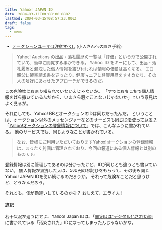 ```yaml
---
title: Yahoo! JAPAN ID
date: 2004-03-11T00:00:00.000Z
lastmod: 2004-03-15T08:57:23.000Z
draft: false
tags:
  - memo
---
```


* [オークションユーザは注意すべし](http://www2.u-netsurf.ne.jp/~alt/mt/archives/20040301_1600.html) (小人さんへの置き手紙)

> Yahoo! Auctions の出品・落札履歴の一覧は「評価」という形で公開されていて、簡単に閲覧する事ができる。 Yahoo! ID をキーにして、出品・落札履歴と漏洩した個人情報を結び付ければ情報の価値は高くなる。 エロ親父に架空請求書を送ったり、健康マニアに健康用品をすすめたり、その人の嗜好にあわせたアプローチができるのだ。

この危険性はあまり知られていないんじゃないか。 「すでにあちこちで個人情報をばら撒いているんだから、いまさら騒ぐことないじゃないか」という意見はよく見るが。

それにしても、Yahoo! BBとオークションのIDは同じだったんだ。 ということは、オークション以外のメッセンジャーなどのサービスも[同じIDを使っている？](http://yidpromo.yahoo.co.jp/) 「[Yahoo!オークションの登録情報について](http://auctions.yahoo.co.jp/phtml/auc/jp/notice/20040301.html)」では、こんなふうに書かれている。 他のサービスでも、同じようなことが書かれている。

> なお、皆様にご利用いただいておりますYahoo!オークションの登録情報は、まったく別個に管理されており、今回の報道にある個人情報とは別のものです。

登録情報は別に管理してあるのは分かったけど、IDが同じとも違うとも書いていない。 個人情報が漏洩した人は、500円のお詫びをもらって、その後も同じYahoo! JAPAN IDを使い続けるのだろうか。 それって危険なことだと思うけど、どうなんだろう。

それとも、僕が勘違いしているのかな？ おしえて、エライ人！

#### 追記

若干状況が違うにせよ、Yahoo! Japan IDは、「[固定IDは"デジタル化された顔](http://it.nikkei.co.jp/it/njh_archive/njh_archive.cfm?i=20030421S264L000_21\&f=ic_tag)」に書かれている「汚染された」IDになってしまったんじゃないかな。
